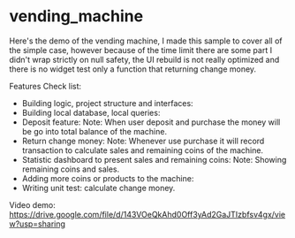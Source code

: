 # vending_machine

Here's the demo of the vending machine, I made this sample to cover all of the simple case, however because of the time limit there are some part I didn't wrap strictly on null safety, the UI rebuild is not really optimized and there is no widget test only a function that returning change money.

Features Check list:
- Building logic, project structure and interfaces:
- Building local database, local queries:
- Deposit feature:
Note: When user deposit and purchase the money will be go into total balance of the machine.
- Return change money:
Note: Whenever use purchase it will record transaction to calculate sales and remaining coins of the machine.
- Statistic dashboard to present sales and remaining coins:
Note: Showing remaining coins and sales.
- Adding more coins or products to the machine:
- Writing unit test: calculate change money.

Video demo:
https://drive.google.com/file/d/143VOeQkAhd0Off3yAd2GaJTIzbfsv4gx/view?usp=sharing
